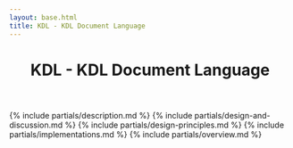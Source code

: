 ```yaml
---
layout: base.html
title: KDL - KDL Document Language
---
```


<header class="py-10 bg-gray-300">
  <h1 class="text-4xl text-center">KDL - KDL Document Language</h1>
</header>

{% include partials/description.md %}
{% include partials/design-and-discussion.md %}
{% include partials/design-principles.md %}
{% include partials/implementations.md %}
{% include partials/overview.md %}
